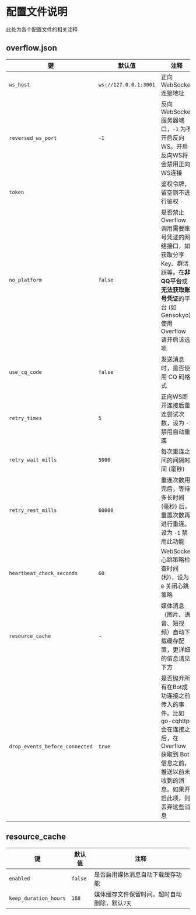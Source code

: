 # 配置文件说明

此处为各个配置文件的相关注释

## overflow.json

| 键                              | 默认值                   | 注释                                                                                                   |
|--------------------------------|-----------------------|------------------------------------------------------------------------------------------------------|
| `ws_host`                      | `ws://127.0.0.1:3001` | 正向WebSocket连接地址                                                                                      |
| `reversed_ws_port`             | `-1`                  | 反向WebSocket服务器端口，`-1` 为不开启反向WS。开启反向WS将会禁用正向WS连接                                                      |
| `token`                        |                       | 鉴权令牌，留空则不进行鉴权                                                                                        |
| `no_platform`                  | `false`               | 是否禁止 Overflow 调用需要账号凭证的网络接口，如获取分享Key、群活跃等。在**非QQ平台**或**无法获取账号凭证**的平台 (如 Gensokyo) 使用 Overflow 请开启该选项 |
| `use_cq_code`                  | `false`               | 发送消息时，是否使用 CQ 码格式                                                                                    |
| `retry_times`                  | `5`                   | 正向WS断开连接后重连尝试次数，设为 `-1` 禁用自动重连                                                                       |
| `retry_wait_mills`             | `5000`                | 每次重连之间的间隔时间 (毫秒)                                                                                     |
| `retry_rest_mills`             | `60000`               | 重连次数用完后，等待多长时间 (毫秒) 后，重置次数再进行重连。设为 `-1` 禁用此功能                                                        |
| `heartbeat_check_seconds`      | `60`                  | WebSocket 心跳策略检查时间 (秒)，设为 `0` 关闭心跳策略                                                                 |
| `resource_cache`               | -                     | 媒体消息（图片、语音、短视频）自动下载缓存配置，更详细的信息请见下方                                                                   |
| `drop_events_before_connected` | `true`                | 是否抛弃所有在Bot成功连接之前传入的事件。比如 go-cqhttp 会在连接之后，在 Overflow 获取到 Bot 信息之前，推送以前未收到的消息。如果开启此项，则丢弃这些消息          |

## resource_cache

| 键                     | 默认值     | 注释                       |
|-----------------------|---------|--------------------------|
| `enabled`             | `false` | 是否启用媒体消息自动下载缓存功能         |
| `keep_duration_hours` | `168`   | 媒体缓存文件保留时间，超时自动删除，默认`7天` |
